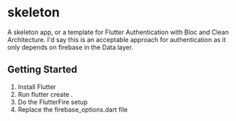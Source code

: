 # skeleton
A skeleton app, or a template for Flutter Authentication with Bloc and Clean Architecture. 
I'd say this is an acceptable approach for authentication as it only depends on firebase in the Data layer.
## Getting Started
1. Install Flutter
2. Run flutter create .
3. Do the FlutterFire setup
4. Replace the firebase_options.dart file